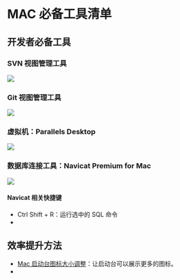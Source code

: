 # MAC 必备工具清单

## 开发者必备工具
### SVN 视图管理工具
![](http://icdn.apigo.cn/mweb/2019110515729189049014.jpg)
### Git 视图管理工具
![](http://icdn.apigo.cn/mweb/2019110515729193558550.jpg)

### 虚拟机：Parallels Desktop
![](http://icdn.apigo.cn/mweb/2019110615730334734353.jpg)

### 数据库连接工具：Navicat Premium for Mac
![](http://icdn.apigo.cn/mweb/2019110615730336199699.jpg)

#### Navicat 相关快捷键
- Ctrl Shift + R：运行选中的 SQL 命令
- 




## 效率提升方法
- [Mac 启动台图标大小调整](https://www.jianshu.com/p/1eb837aeabdd)：让启动台可以展示更多的图标。
- 
